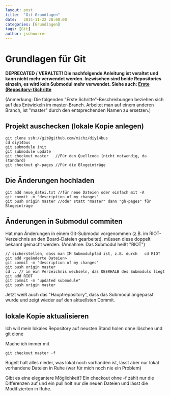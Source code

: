 ```yaml
---
layout: post
title:  "Git Grundlagen"
date:   2014-11-22 20:00:00
categories: [Grundlagen]
tags: [Git]
author: jschnurrer
---
```


# Grundlagen für Git
**DEPRECATED / VERALTET! Die nachfolgende Anleitung ist veraltet und kann
nicht mehr verwendet werden. Inzwischen sind beide Repositories einzeln,
es wird kein Submodul mehr verwendet.
Siehe auch: [Erste (Repository-)Schritte](http://michz.github.io/diy14bus/2014/12/Erste-Repo-Schritte/)**


(Anmerkung: Die folgenden "Erste Schritte"-Beschreibungen beziehen sich auf das
Entwickeln im master-Branch. Arbeitet man auf einem anderen Branch, ist "master"
durch den entsprechenden Namen zu ersetzen.)

## Projekt auschecken (lokale Kopie anlegen)

    git clone ssh://git@github.com/michz/diy14bus
    cd diy14bus
    git submodule init
    git submodule update
    git checkout master   //Für den Quellcode (nicht notwendig, da standard)
    git checkout gh-pages //Für die Blogeinträge

## Die Änderungen hochladen

    git add neue_datei.txt //für neue Dateien oder einfach mit -A
    git commit -m "description of my changes"
    git push origin master //oder statt "master" dann "gh-pages" für Blogeinträge

## Änderungen in Submodul commiten
Hat man Änderungen in einem Git-Submodul vorgenommen (z.B. im RIOT-Verzeichnis an den
Board-Dateien gearbeitet), müssen diese doppelt bekannt gemacht werden:
(Annahme: Das Submodul heißt "RIOT")

    // sicherstellen, dass man IM Submodulpfad ist, z.B. durch   cd RIOT
    git add <geänderte Dateien>
    git commit -m "description of my changes"
    git push origin master
    cd .. // in ein Verzeichnis wechseln, das OBERHALB des Submoduls liegt
    git add RIOT
    git commit -m "updated submodule"
    git push origin master

Jetzt weiß auch das "Hauptrepository", dass das Submodul angepasst wurde und
zeigt wieder auf den aktuellsten Commit.

## lokale Kopie aktualisieren
Ich will mein lokales Repository auf neusten Stand holen ohne löschen und git clone

Mache ich immer mit

    git checkout master -f

Bügelt halt alles nieder, was lokal noch vorhanden ist, lässt aber nur lokal vorhandene Dateien in Ruhe (war für mich noch nie ein Problem)

Gibt es eine elegantere Möglichkeit? Ein checkout ohne -f zählt nur die Differenzen auf und ein pull holt nur die neuen Dateien und lässt die Modifizierten in Ruhe.
